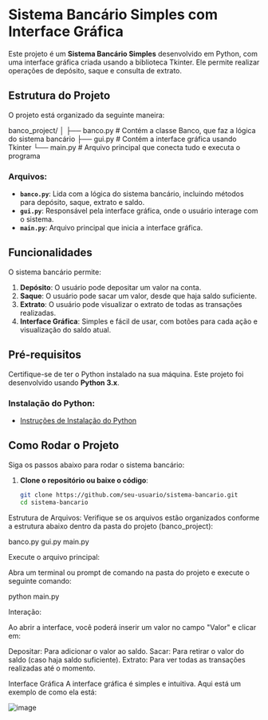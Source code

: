 # Sistema Bancário Simples com Interface Gráfica

Este projeto é um **Sistema Bancário Simples** desenvolvido em Python, com uma interface gráfica criada usando a biblioteca Tkinter. Ele permite realizar operações de depósito, saque e consulta de extrato.

## Estrutura do Projeto

O projeto está organizado da seguinte maneira:

banco_project/ │ ├── banco.py # Contém a classe Banco, que faz a lógica do sistema bancário ├── gui.py # Contém a interface gráfica usando Tkinter └── main.py # Arquivo principal que conecta tudo e executa o programa



### Arquivos:

- **`banco.py`**: Lida com a lógica do sistema bancário, incluindo métodos para depósito, saque, extrato e saldo.
- **`gui.py`**: Responsável pela interface gráfica, onde o usuário interage com o sistema.
- **`main.py`**: Arquivo principal que inicia a interface gráfica.

## Funcionalidades

O sistema bancário permite:

1. **Depósito**: O usuário pode depositar um valor na conta.
2. **Saque**: O usuário pode sacar um valor, desde que haja saldo suficiente.
3. **Extrato**: O usuário pode visualizar o extrato de todas as transações realizadas.
4. **Interface Gráfica**: Simples e fácil de usar, com botões para cada ação e visualização do saldo atual.

## Pré-requisitos

Certifique-se de ter o Python instalado na sua máquina. Este projeto foi desenvolvido usando **Python 3.x**.

### Instalação do Python:

- [Instruções de Instalação do Python](https://www.python.org/downloads/)

## Como Rodar o Projeto

Siga os passos abaixo para rodar o sistema bancário:

1. **Clone o repositório ou baixe o código**:

   ```bash
   git clone https://github.com/seu-usuario/sistema-bancario.git
   cd sistema-bancario

Estrutura de Arquivos: Verifique se os arquivos estão organizados conforme a estrutura abaixo dentro da pasta do projeto (banco_project):

banco.py
gui.py
main.py


Execute o arquivo principal:

Abra um terminal ou prompt de comando na pasta do projeto e execute o seguinte comando:

python main.py


Interação:

Ao abrir a interface, você poderá inserir um valor no campo "Valor" e clicar em:

Depositar: Para adicionar o valor ao saldo.
Sacar: Para retirar o valor do saldo (caso haja saldo suficiente).
Extrato: Para ver todas as transações realizadas até o momento.

Interface Gráfica
A interface gráfica é simples e intuitiva. Aqui está um exemplo de como ela está:

![image](https://github.com/user-attachments/assets/350f77df-349d-4f96-a8d3-d5f7a774c324)











